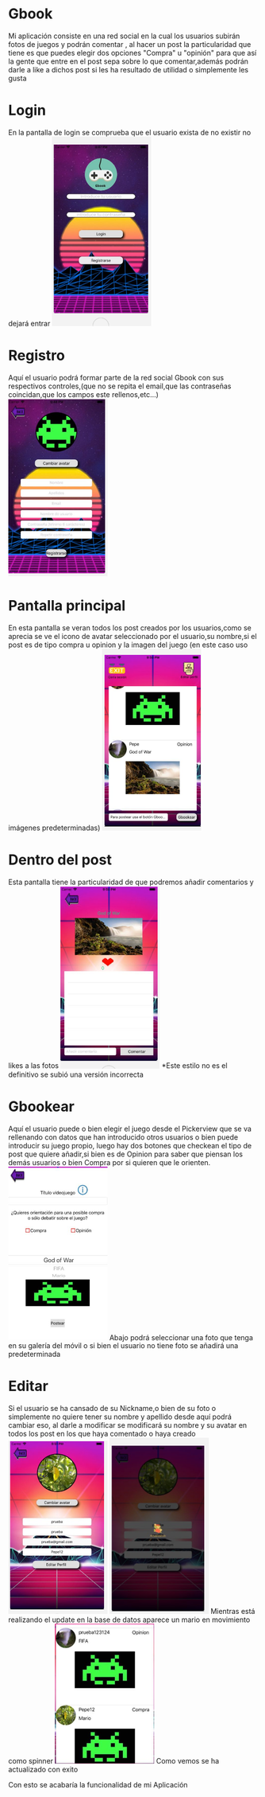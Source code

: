 # Gbook

Mi aplicación consiste en una red social en la cual los usuarios subirán fotos de juegos y podrán comentar , al hacer un post la particularidad que tiene es que puedes elegir dos opciones "Compra" u "opinión" para que así la gente que entre en el post sepa sobre lo que comentar,además podrán darle a like a dichos post si les ha resultado de utilidad o simplemente les gusta

<h1>Login</h1>
En la pantalla de login se comprueba que el usuario exista de no existir no dejará entrar

<img src=./Gbook/Imagenes/1.PNG width=200px>

<h1>Registro</h1>
Aquí el usuario podrá formar parte de la red social Gbook con sus respectivos controles,(que no se repita el email,que las contraseñas coincidan,que los campos este rellenos,etc...)

<img src=./Gbook/Imagenes/2.PNG width=200px>

<h1>Pantalla principal</h1>
En esta pantalla se veran todos los post creados por los usuarios,como se aprecia se ve el icono de avatar seleccionado por el usuario,su nombre,si el post es de tipo compra u opinion y la imagen del juego (en este caso uso imágenes predeterminadas)

<img src=./Gbook/Imagenes/4.PNG width=200px>

<h1>Dentro del post</h1>
Esta pantalla tiene la particularidad de que podremos añadir comentarios y likes a las fotos


<img src=./Gbook/Imagenes/5.PNG width=200px>
*Este estilo no es el definitivo se subió una versión incorrecta

<h1>Gbookear</h1>
Aquí el usuario puede o bien elegir el juego desde el Pickerview que se va rellenando con datos que han introducido otros usuarios o bien puede introducir su juego propio, luego hay dos botones que checkean el tipo de post que quiere añadir,si bien es de Opinion para saber que piensan los demás usuarios o bien Compra por si quieren que le orienten.

<img src=./Gbook/Imagenes/3.PNG width=200px>
Abajo podrá seleccionar una foto que tenga en su galería del móvil o si bien el usuario no tiene foto se añadirá una predeterminada

<h1>Editar</h1>
Si el usuario se ha cansado de su Nickname,o bien de su foto o simplemente no quiere tener su nombre y apellido desde aquí podrá cambiar eso, al darle a modificar se modificará su nombre y su avatar en todos los post en los que haya comentado o haya creado
<img src=./Gbook/Imagenes/6.PNG width=200px>


<img src=./Gbook/Imagenes/7.PNG width=200px>
Mientras está realizando el update en la base de datos aparece un mario en movimiento como spinner

<img src=./Gbook/Imagenes/8.PNG width=200px>
Como vemos se ha actualizado con exito

Con esto se acabaría la funcionalidad de mi Aplicación
